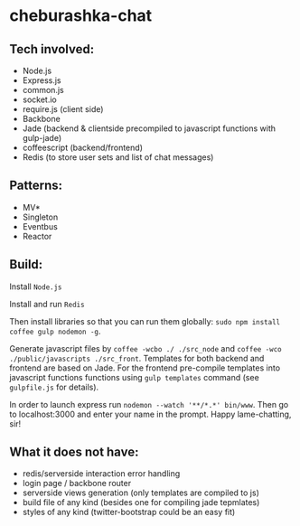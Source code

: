# cheburashka-chat
## Tech involved:
  - Node.js
  - Express.js
  - common.js
  - socket.io
  - require.js (client side)
  - Backbone
  - Jade (backend & clientside precompiled to javascript functions with gulp-jade)
  - coffeescript (backend/frontend)
  - Redis (to store user sets and list of chat messages)

## Patterns:
  - MV*
  - Singleton
  - Eventbus
  - Reactor

## Build:

Install ``Node.js``

Install and run ``Redis``

Then install libraries so that you can run them globally: ``sudo npm install coffee gulp nodemon -g``.

Generate javascript files by ``coffee -wcbo ./ ./src_node`` and ``coffee -wco ./public/javascripts ./src_front``.
Templates for both backend and frontend are based on Jade. For the frontend pre-compile templates into javascript functions functions using ``gulp templates`` command (see ``gulpfile.js`` for details).

In order to launch express run ``nodemon --watch '**/*.*' bin/www``. Then go to localhost:3000 and enter your name in the prompt.
Happy lame-chatting, sir!

## What it does not have:
 - redis/serverside interaction error handling
 - login page / backbone router
 - serverside views generation (only templates are compiled to js)
 - build file of any kind (besides one for compiling jade tepmlates)
 - styles of any kind (twitter-bootstrap could be an easy fit)

